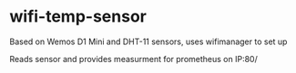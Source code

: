 # wifi-temp-sensor

Based on Wemos D1 Mini and DHT-11 sensors, uses wifimanager to set up

Reads sensor and provides measurment for prometheus on IP:80/
